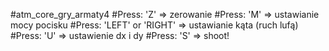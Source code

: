 #atm_core_gry_armaty4
#Press: 'Z' => zerowanie
#Press: 'M' => ustawianie mocy pocisku
#Press: 'LEFT' or 'RIGHT' => ustawianie kąta (ruch lufą)
#Press: 'U' => ustawienie dx i dy
#Press: 'S' => shoot!
